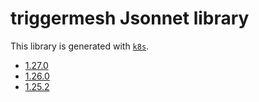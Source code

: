 # triggermesh Jsonnet library

This library is generated with [`k8s`](https://github.com/jsonnet-libs/k8s).

- [1.27.0](1.27.0/README.md)
- [1.26.0](1.26.0/README.md)
- [1.25.2](1.25.2/README.md)
